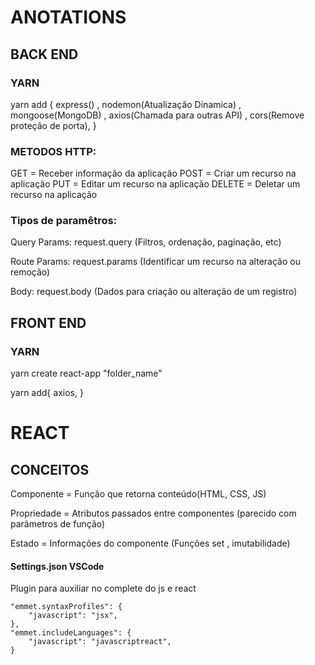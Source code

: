 # ANOTATIONS
## BACK END

### YARN
yarn add {
express() ,
nodemon(Atualização Dinamica) ,
mongoose(MongoDB) ,
axios(Chamada para outras API) ,
cors(Remove proteção de porta),
}

### METODOS HTTP:

GET = Receber informação da aplicação
POST = Criar um recurso na aplicação
PUT = Editar um recurso na aplicação
DELETE = Deletar um recurso na aplicação

### Tipos de paramêtros:

Query Params: request.query (Filtros, ordenação, paginação, etc)

Route Params: request.params (Identificar um recurso na alteração ou remoção)

Body: request.body (Dados para criação ou alteração de um registro)

## FRONT END

### YARN

yarn create react-app "folder_name"

yarn add{
    axios,
}

# REACT

## CONCEITOS

Componente = Função que retorna conteúdo(HTML, CSS, JS)

Propriedade = Atributos passados entre componentes (parecido com parâmetros de função)

Estado =  Informações do componente (Funções set , imutabilidade)
 

#### Settings.json VSCode

Plugin para auxiliar no complete do js e react

    "emmet.syntaxProfiles": {
        "javascript": "jsx",
    },
    "emmet.includeLanguages": {
        "javascript": "javascriptreact",
    }

